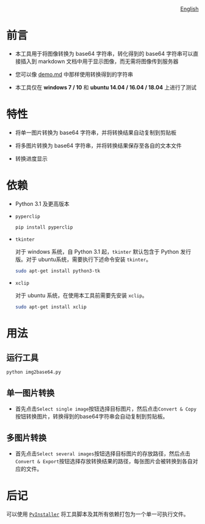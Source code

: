 <p align="right">
  <a href="../README.md">English</a>
</p>

# 前言

* 本工具用于将图像转换为 base64 字符串，转化得到的 base64 字符串可以直接插入到 markdown 文档中用于显示图像，而无需将图像传到服务器

* 您可以像 [demo.md](demo/demo.md) 中那样使用转换得到的字符串

* 本工具仅在 **windows 7 / 10** 和 **ubuntu 14.04 / 16.04 / 18.04** 上进行了测试

# 特性

* 将单一图片转换为 base64 字符串，并将转换结果自动复制到剪贴板

* 将多图片转换为 base64 字符串，并将转换结果保存至各自的文本文件

* 转换进度显示

# 依赖

* Python 3.1 及更高版本

* `pyperclip`

  ```bash
  pip install pyperclip
  ```

* `tkinter`

  对于 windows 系统，自 Python 3.1 起，`tkinter` 默认包含于 Python 发行版。对于 ubuntu系统，需要执行下述命令安装 `tkinter`。

  ```bash
  sudo apt-get install python3-tk
  ```

* `xclip`
  
  对于 ubuntu 系统，在使用本工具前需要先安装 `xclip`。 

  ```bash
  sudo apt-get install xclip
  ```

# 用法

## 运行工具

```bash
python img2base64.py
```

## 单一图片转换

* 首先点击`Select single image`按钮选择目标图片，然后点击`Convert & Copy`按钮转换图片，转换得到的base64字符串会自动复制到剪贴板。

## 多图片转换

* 首先点击`Select several images`按钮选择目标图片的存放路径，然后点击`Convert & Export`按钮选择存放转换结果的路径，每张图片会被转换到各自对应的文件。

# 后记

可以使用 [`PyInstaller`](https://pypi.org/project/pyinstaller/) 将工具脚本及其所有依赖打包为一个单一可执行文件。
